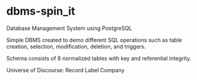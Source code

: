 # dbms-spin_it
Database Management System using PostgreSQL

Simple DBMS created to demo different SQL operations such as table creation, selection, modification, deletion, and triggers.

Schema consists of 8 normalized tables with key and referential integrity.

Universe of Discourse: Record Label Company
